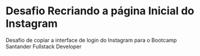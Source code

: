 # Desafio Recriando a página Inicial do Instagram

Desafio de copiar a interface de login do Instagram para o Bootcamp Santander Fullstack Developer
